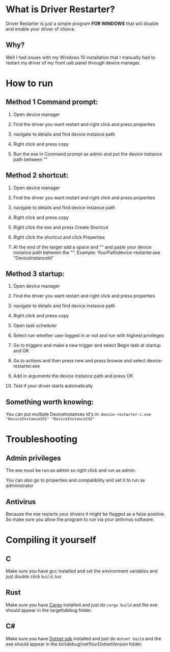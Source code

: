 # What is Driver Restarter?

Driver Restarter is just a simple program **FOR WINDOWS** that will disable and enable your driver of choice.

## Why?

Well I had issues with my Windows 10 installation that I manually had to restart my driver of my front usb panel through device manager.

# How to run

## Method 1 Command prompt:

1. Open device manager

2. Find the driver you want restart and right click and press properties

3. navigate to details and find device instance path

4. Right click and press copy

5. Run the exe in Command prompt as admin and put the device instance path between ""

## Method 2 shortcut: 

1. Open device manager

2. Find the driver you want restart and right click and press properties

3. navigate to details and find device instance path

4. Right click and press copy

5. Right click the exe and press Create Shortcut

6. Right click the shortcut and click Properties

7. At the end of the target add a space and "" and paste your device instance path between the "". Example: YourPath\device-restarter.exe "DeviceInstanceId"

## Method 3 startup:

1. Open device manager

2. Find the driver you want restart and right click and press properties

3. navigate to details and find device instance path

4. Right click and press copy

5. Open task scheduler

6. Select run whether user logged in or not and run with highest privileges

7. Go to triggers and make a new trigger and select Begin task at startup and OK

8. Go to actions and then press new and press browse and select device-restarter.exe

9. Add in arguments the device instance path and press OK

10. Test if your driver starts automatically

## Something worth knowing:

You can put multiple DeviceInstances id's in: ```device-restarter-c.exe "DeviceInstanceId1" "DeviceInstanceId2"```

# Troubleshooting

## Admin privileges

The exe must be run as admin so right click and run as admin.

You can also go to properties and compatibility and set it to run as administrator

## Antivirus

Because the exe restarts your drivers it might be flagged as a false positive. So make sure you allow the program to run via your antivirus software.

# Compiling it yourself

## C

Make sure you have gcc installed and set the environment variables and just double click ```build.bat```

## Rust

Make sure you have [Cargo](https://www.rust-lang.org/tools/install) installed and just do ```cargo build``` and the exe should appear in the target\debug folder.

## C#

Make sure you have [Dotnet sdk](https://dotnet.microsoft.com/en-us/download) installed and just do ```dotnet build``` and the exe should appear in the bin\debug\netYourDotnetVersion folder.

